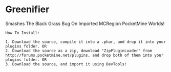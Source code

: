 # Greenifier
Smashes The Black Grass Bug On Imported MCRegion PocketMine Worlds!

~~~~~~~~~~~~~~~~~~~~~~~~~~~
How To Install:

1. Download the source, compile it into a .phar, and drop it into your plugins folder. OR
2. Download the source as a zip, download "ZipPluginLoader" from http://forums.pocketmine.net/plugins, and drop both of them into your plugins folder. OR
3. Download the source, and import it using DevTools!
